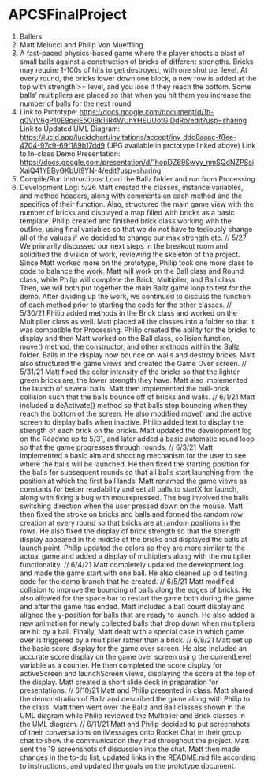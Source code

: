 # APCSFinalProject
1. Ballers
2. Matt Melucci and Philip Von Mueffling
3. A fast-paced physics-based game where the player shoots a blast of small balls against a construction of bricks of different strengths. Bricks may require 1-100s of hits to get destroyed, with one shot per level. At every round, the bricks lower down one block, a new row is added at the top with strength >= level, and you lose if they reach the bottom. Some balls’ multipliers are placed so that when you hit them you increase the number of  balls for the next round.
4. Link to Prototype: https://docs.google.com/document/d/1h-q0VrV6gP10E9peiE5OlBkTiR4WUhYHEUUotGIDdRo/edit?usp=sharing
Link to Updated UML Diagram: https://lucid.app/lucidchart/invitations/accept/inv_ddc8aaac-f8ee-4704-97c9-69f189b17dd9 (JPG available in prototype linked above)
Link to In-class Demo Presentation: https://docs.google.com/presentation/d/1hopDZ69Swyy_nmSQdNZPSsiXaiQ41YEByGKbUI9YN-4/edit?usp=sharing
5. Compile/Run Instructions: Load the Ballz folder and run from Processing
5. Development Log:
5/26
Matt created the classes, instance variables, and method headers, along with comments on each method and the specifics of their function. Also, structured the main game view with the number of bricks and displayed a map filled with bricks as a basic template. Philip created and finished brick class working with the outline, using final variables so that we do not have to tediously change all of the values if we decided to change our max strength etc.
                              //
5/27
We primarily discussed our next steps in the breakout room and solidified the division of work, reviewing the skeleton of the project. Since Matt worked more on the prototype, Philip took one more class to code to balance the work. Matt will work on the Ball class and Round class, while Philip will complete the Brick, Multiplier, and Ball class. Then, we will both put together the main Ballz game loop to test for the demo. After dividing up the work, we continued to discuss the function of each method prior to starting the code for the other classes.
                              //
5/30/21
Philip added  methods in the Brick class and worked on the Multiplier class as well. Matt placed all the classes into a folder so that it was compatible for Processing. Philip created the ability for the bricks to display and then Matt worked on the Ball class, collision function, move() method, the constructor, and other methods within the Ballz folder. Balls in the display now bounce on walls and destroy bricks. Matt also structured the game views and created the Game Over screen.
                              //
5/31/21
Matt fixed the color intensity of the bricks so that the lighter green bricks are, the lower strength they have. Matt also implemented the launch of several balls. Matt then implemented the ball-brick collision such that the balls bounce off of bricks and walls.
                              //
6/1/21
Matt included a deActivate() method so that balls stop bouncing when they reach the bottom of the screen. He also modified move() and the active screen to display balls when inactive. Philip added text to display the strength of each brick on the bricks. Matt updated the development log on the Readme up to 5/31, and later added a basic automatic round loop so that the game progresses through rounds.
                              //
6/3/21
Matt implemented a basic aim and shooting mechanism for the user to see where the balls will be launched. He then fixed the starting position for the balls for subsequent rounds so that all balls start launching from the position at which the first ball lands. Matt renamed the game views as constants for better readability and set all balls to startX for launch, along with fixing a bug with mousepressed. The bug involved the balls switching direction when the user pressed down on the mouse. Matt then fixed the stroke on bricks and balls and formed the random row creation at every round so that bricks are at random positions in the rows. He also fixed the display of brick strength so that the strength display appeared in the middle of the bricks and displayed the balls at launch point. Philip updated the colors so they are more similar to the actual game and added a display of multipliers along with the multiplier functionality.
                              //
6/4/21
Matt completely updated the development log and made the game start with one ball. He also cleaned up old testing code for the demo branch that he created.
                              //
6/5/21
Matt modified collision to improve the bouncing of balls along the edges of bricks. He also allowed for the space bar to restart the game both during the game and after the game has ended. Matt included a ball count display and aligned the y-position for balls that are ready to launch. He also added a new animation for newly collected balls that drop down when multipliers are hit by a ball. Finally, Matt dealt with a special case in which game over is triggered by a multiplier rather than a brick.
                              //
6/8/21
Matt set up the basic score display for the game over screen. He also included an accurate score display on the game over screen using the currentLevel variable as a counter. He then completed the score display for activeScreen and launchScreen views, displaying the score at the top of the display. Matt created a short slide deck in preparation for presentations.
                              //
6/10/21
Matt and Philip presented in class. Matt shared the demonstration of Ballz and described the game along with Philip to the class. Matt then went over the Ballz and Ball classes shown in the UML diagram while Philip reviewed the Multiplier and Brick classes in the UML diagram.
                              //
6/11/21
Matt and Philip decided to put screenshots of their conversations on iMessages onto Rocket Chat in their group chat to show the communication they had throughout the project. Matt sent the 19 screenshots of discussion into the chat. Matt then made changes in the to-do list, updated links in the README.md file according to instructions, and updated the goals on the prototype document.
